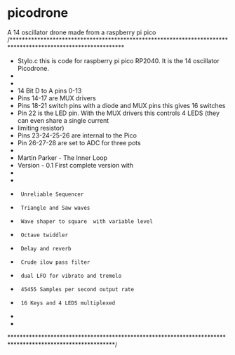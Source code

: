 # picodrone
A 14 oscillator drone made from a raspberry pi pico
/*************************************************************************************************************
 * Stylo.c this is code for raspberry pi pico RP2040. It is the  14 oscillator Picodrone.
 *
 *
 * 14 Bit D to A pins 0-13
 * Pins 14-17 are MUX drivers
 * Pins 18-21 switch pins with a diode and MUX pins this gives 16 switches
 * Pin  22 is the LED pin. With the MUX drivers this controls 4 LEDS (they can even share a single current
 * limiting resistor)
 * Pins 23-24-25-26 are internal to the Pico                                                                    
 * Pin  26-27-28 are set to ADC for three pots                                                          
 *
 * Martin Parker        -       The Inner Loop
 * Version              -       0.1 First complete version with 
 * 
 *
 *      Unreliable Sequencer
 *      Triangle and Saw waves
 *      Wave shaper to square  with variable level
 *      Octave twiddler
 *      Delay and reverb
 *      Crude ilow pass filter
 *      dual LFO for vibrato and tremelo
 *      45455 Samples per second output rate
 *      16 Keys and 4 LEDS multiplexed
 *
 *
 **********************************************************************************************************/
